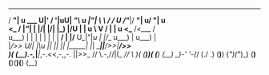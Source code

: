 # 
  ____                   __  __    ____      _      __   __       ____  ____    ____     
 / __"| u      ___     U|' \/ '|uU|  _"\ u  |"|     \ \ / /    U /"___|/ __"| u/ __"| u  
<\___ \/      |_"_|    \| |\/| |/\| |_) |/U | | u    \ V /     \| | u <\___ \/<\___ \/   
 u___) |       | |      | |  | |  |  __/   \| |/__  U_|"|_u     | |/__ u___) | u___) |   
 |____/>>    U/| |\u    |_|  |_|  |_|       |_____|   |_|        \____||____/>>|____/>>  
  )(  (__).-,_|___|_,-.<<,-,,-.   ||>>_     //  \\.-,//|(_      _// \\  )(  (__))(  (__) 
 (__)      \_)-' '-(_/  (./  \.) (__)__)   (_")("_)\_) (__)    (__)(__)(__)    (__)      



